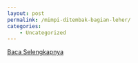```yaml
---
layout: post
permalink: /mimpi-ditembak-bagian-leher/
categories:
    - Uncategorized
---
```


[Baca Selengkapnya](/10)